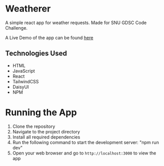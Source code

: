 # Weatherer

A simple react app for weather requests. Made for SNU GDSC Code Challenge.

A Live Demo of the app can be found [here](https://weathererer.pokilopatterson.repl.co/)

## Technologies Used
- HTML
- JavaScript
- React
- TailwindCSS
- DaisyUI
- NPM

# Running the App
1. Clone the repository
2. Navigate to the project directory
3. Install all required dependencies
4. Run the following command to start the development server: "npm run dev"
5. Open your web browser and go to `http://localhost:3000` to view the app


